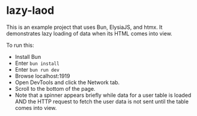 # lazy-laod

This is an example project that uses Bun, ElysiaJS, and htmx.
It demonstrates lazy loading of data when its HTML comes into view.

To run this:

- Install Bun
- Enter `bun install`
- Enter `bun run dev`
- Browse localhost:1919
- Open DevTools and click the Network tab.
- Scroll to the bottom of the page.
- Note that a spinner appears briefly
  while data for a user table is loaded
  AND the HTTP request to fetch the user data
  is not sent until the table comes into view.
